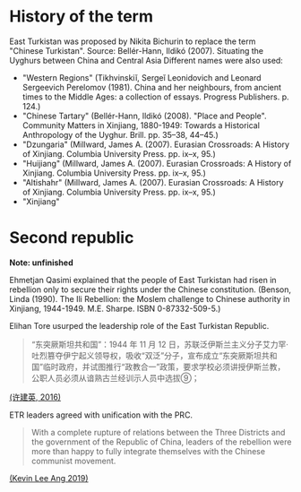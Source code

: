 # History of the term
East Turkistan was proposed by Nikita Bichurin to replace the term "Chinese Turkistan". Source: Bellér-Hann, Ildikó (2007). Situating the Uyghurs between China and Central Asia 
Different names were also used: 
- "Western Regions" (Tikhvinskiĭ, Sergeĭ Leonidovich and Leonard Sergeevich Perelomov (1981). China and her neighbours, from ancient times to the Middle Ages: a collection of essays. Progress Publishers. p. 124.)
- "Chinese Tartary" (Bellér-Hann, Ildikó (2008). "Place and People". Community Matters in Xinjiang, 1880-1949: Towards a Historical Anthropology of the Uyghur. Brill. pp. 35–38, 44–45.)
- "Dzungaria" (Millward, James A. (2007). Eurasian Crossroads: A History of Xinjiang. Columbia University Press. pp. ix–x, 95.)
- "Huijiang" (Millward, James A. (2007). Eurasian Crossroads: A History of Xinjiang. Columbia University Press. pp. ix–x, 95.)
- "Altishahr" (Millward, James A. (2007). Eurasian Crossroads: A History of Xinjiang. Columbia University Press. pp. ix–x, 95.)
- "Xinjiang" 

# Second republic
**Note: unfinished**

Ehmetjan Qasimi explained that the people of East Turkistan had risen in rebellion only to secure their rights under the Chinese constitution. (Benson, Linda (1990). The Ili Rebellion: the Moslem challenge to Chinese authority in Xinjiang, 1944-1949. M.E. Sharpe. ISBN 0-87332-509-5.)

Elihan Tore usurped the leadership role of the East Turkistan Republic.
>“东突厥斯坦共和国”：1944 年 11 月 12 日，苏联泛伊斯兰主义分子艾力罕·吐烈篡夺伊宁起义领导权，吸收“双泛”分子，宣布成立“东突厥斯坦共和国”临时政府，并试图推行“政教合一”政策，要求学校必须讲授伊斯兰教，公职人员必须从谙熟古兰经训示人员中选拔⑨；

[(许建英, 2016)](https://xinjiangdocumentation.sites.olt.ubc.ca/files/2020/11/Review-in-Histor_%E7%9C%81%E7%95%A5_-Turkistan_Issue_XU-Jian_ying_Ins_%E7%9C%81%E7%95%A5_-Social-Science.pdf)

ETR leaders agreed with unification with the PRC.
>With a complete rupture of relations between the Three Districts and the government of the Republic of China, leaders of the rebellion were more than happy to fully integrate themselves with the Chinese communist movement.

[(Kevin Lee Ang 2019)](https://open.library.ubc.ca/media/stream/pdf/52966/1.0378809/5)
